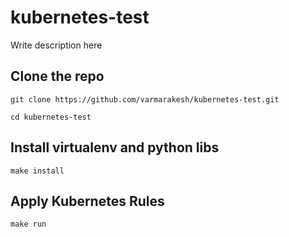 kubernetes-test
==

Write description here

Clone the repo
--
```shell
git clone https://github.com/varmarakesh/kubernetes-test.git
```

```shell
cd kubernetes-test
```

Install virtualenv and python libs
--
```shell
make install
```

Apply Kubernetes Rules
--
```shell
make run
```
